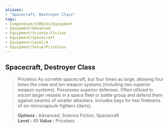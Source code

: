 ```yaml
---
aliases:
- "Spacecraft, Destroyer Class"
tags:
- Compendium/CSRD/en/Equipment
- Equipment/Advanced
- Equipment/Science-Fiction
- Equipment/Spacecraft
- Equipment/Level/4
- Equipment/Value/Priceless
---
```


  
## Spacecraft, Destroyer Class
  
>Priceless As corvette spacecraft, but four times as large, allowing four times the crew and ten weapon systems (including two superior weapon systems). Possesses superior defenses. Often utilized to escort larger vessels in a space fleet or battle group and defend them against swarms of smaller attackers. Includes bays for two fireteams of six microcapsule fighters (darts). 

> **Options :** Advanced, Science Fiction, Spacecraft  
> **Level :** 45 
> **Value :** Priceless